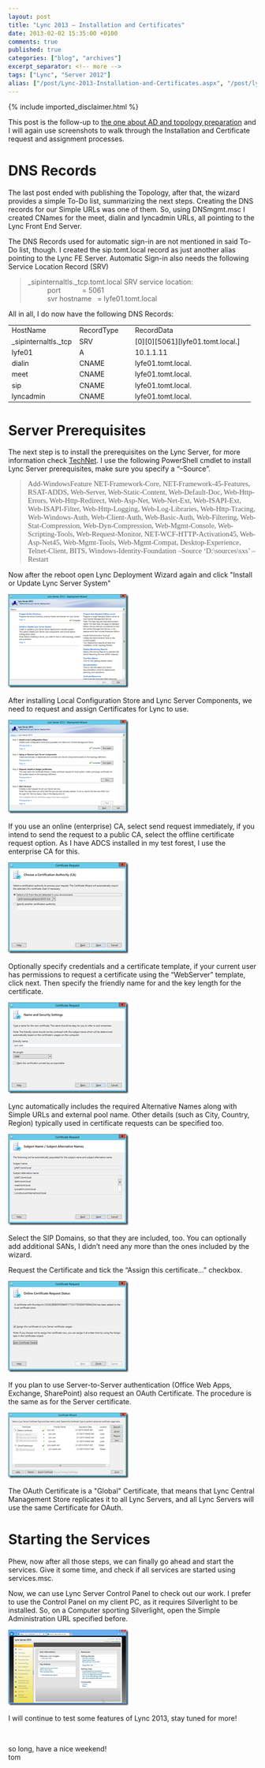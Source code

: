 ```yaml
---
layout: post
title: "Lync 2013 – Installation and Certificates"
date: 2013-02-02 15:35:00 +0100
comments: true
published: true
categories: ["blog", "archives"]
excerpt_separator: <!-- more -->
tags: ["Lync", "Server 2012"]
alias: ["/post/Lync-2013-Installation-and-Certificates.aspx", "/post/lync-2013-installation-and-certificates.aspx"]
---
```

<!-- more -->
{% include imported_disclaimer.html %}
<p>This post is the follow-up to <a href="/post/Lync-2013-Prepare-AD-and-build-Topology.aspx" target="_blank">the one about AD and topology preparation</a> and I will again use screenshots to walk through the Installation and Certificate request and assignment processes.</p>  <h1>DNS Records</h1>  <p>The last post ended with publishing the Topology, after that, the wizard provides a simple To-Do list, summarizing the next steps. Creating the DNS records for our Simple URLs was one of them. So, using DNSmgmt.msc I created CNames for the meet, dialin and lyncadmin URLs, all pointing to the Lync Front End Server.</p>  <p>The DNS Records used for automatic sign-in are not mentioned in said To-Do list, though. I created the sip.tomt.local record as just another alias pointing to the Lync FE Server. Automatic Sign-in also needs the following Service Location Record (SRV)</p>  <blockquote>   <p>_sipinternaltls._tcp.tomt.local SRV service location:     <br />&#160;&#160;&#160;&#160;&#160;&#160;&#160;&#160;&#160; port&#160;&#160;&#160;&#160;&#160;&#160;&#160;&#160;&#160;&#160; = 5061      <br />&#160;&#160;&#160;&#160;&#160;&#160;&#160;&#160;&#160; svr hostname&#160;&#160; = lyfe01.tomt.local</p> </blockquote>  <p>All in all, I do now have the following DNS Records:</p>  <table cellspacing="0" cellpadding="2" width="452" border="0"><tbody>     <tr>       <td valign="top" width="123">HostName</td>        <td valign="top" width="99">RecordType</td>        <td valign="top" width="228">RecordData</td>     </tr>      <tr>       <td valign="top" width="123">_sipinternaltls._tcp</td>        <td valign="top" width="99">SRV</td>        <td valign="top" width="228">[0][0][5061][lyfe01.tomt.local.]</td>     </tr>      <tr>       <td valign="top" width="123">lyfe01</td>        <td valign="top" width="99">A</td>        <td valign="top" width="228">10.1.1.11</td>     </tr>      <tr>       <td valign="top" width="123">dialin</td>        <td valign="top" width="99">CNAME</td>        <td valign="top" width="228">lyfe01.tomt.local.</td>     </tr>      <tr>       <td valign="top" width="123">meet</td>        <td valign="top" width="99">CNAME</td>        <td valign="top" width="228">lyfe01.tomt.local.</td>     </tr>      <tr>       <td valign="top" width="123">sip</td>        <td valign="top" width="99">CNAME</td>        <td valign="top" width="228">lyfe01.tomt.local.</td>     </tr>      <tr>       <td valign="top" width="123">lyncadmin</td>        <td valign="top" width="99">CNAME</td>        <td valign="top" width="228">lyfe01.tomt.local.</td>     </tr>   </tbody></table>  <h1>Server Prerequisites</h1>  <p>The next step is to install the prerequisites on the Lync Server, for more information check <a href="http://technet.microsoft.com/en-us/library/gg398588.aspx" target="_blank">TechNet</a>. I use the following PowerShell cmdlet to install Lync Server prerequisites, make sure you specify a “–Source”.</p>  <blockquote>   <p style="font-size: 11pt; font-family: calibri; margin: 0in"><span lang="de">Add-WindowsFeature </span><span lang="en-US">NET-Framework-Core, NET-Framework-45-Features, RSAT-ADDS, Web-Server, Web-Static-Content, Web-Default-Doc, Web-Http-Errors, Web-Http-Redirect, Web-Asp-Net, Web-Net-Ext, Web-ISAPI-Ext, Web-ISAPI-Filter, Web-Http-Logging, Web-Log-Libraries, Web-Http-Tracing, Web-Windows-Auth, Web-Client-Auth, Web-Basic-Auth, Web-Filtering, Web-Stat-Compression, Web-Dyn-Compression, Web-Mgmt-Console, Web-Scripting-Tools, Web-Request-Monitor, NET-WCF-HTTP-Activation45, Web-Asp-Net45, Web-Mgmt-Tools, Web-Mgmt-Compat, Desktop-Experience, Telnet-Client, BITS, Windows-Identity-Foundation –Source ‘D:\sources\sxs’ –Restart</span></p> </blockquote>  <p>Now after the reboot open Lync Deployment Wizard again and click &quot;Install or Update Lync Server System&quot;</p>  <p><a href="/assets/clip_image001_5.png"><img title="clip_image001" style="border-top: 0px; border-right: 0px; border-bottom: 0px; border-left: 0px; display: inline" border="0" alt="clip_image001" src="/assets/clip_image001_thumb_5.png" width="244" height="190" /></a></p>  <p>After installing Local Configuration Store and Lync Server Components, we need to request and assign Certificates for Lync to use.</p>  <p><a href="/assets/clip_image002_3.png"><img title="clip_image002" style="border-top: 0px; border-right: 0px; border-bottom: 0px; border-left: 0px; display: inline" border="0" alt="clip_image002" src="/assets/clip_image002_thumb_3.png" width="244" height="190" /></a></p>  <p>If you use an online (enterprise) CA, select send request immediately, if you intend to send the request to a public CA, select the offline certificate request option. As I have ADCS installed in my test forest, I use the enterprise CA for this.</p>  <p><a href="/assets/clip_image004_2.png"><img title="clip_image004" style="border-top: 0px; border-right: 0px; border-bottom: 0px; border-left: 0px; display: inline" border="0" alt="clip_image004" src="/assets/clip_image004_thumb_2.png" width="244" height="185" /></a></p>  <p>Optionally specify credentials and a certificate template, if your current user has permissions to request a certificate using the “WebServer” template, click next. Then specify the friendly name for and the key length for the certificate.</p>  <p><a href="/assets/clip_image005_2.png"><img title="clip_image005" style="border-top: 0px; border-right: 0px; border-bottom: 0px; border-left: 0px; display: inline" border="0" alt="clip_image005" src="/assets/clip_image005_thumb_2.png" width="244" height="185" /></a></p>  <p>Lync automatically includes the required Alternative Names along with Simple URLs and external pool name. Other details (such as City, Country, Region) typically used in certificate requests can be specified too.</p>  <p><a href="/assets/clip_image006_1.png"><img title="clip_image006" style="border-top: 0px; border-right: 0px; border-bottom: 0px; border-left: 0px; display: inline" border="0" alt="clip_image006" src="/assets/clip_image006_thumb_1.png" width="244" height="185" /></a></p>  <p>Select the SIP Domains, so that they are included, too. You can optionally add additional SANs, I didn’t need any more than the ones included by the wizard.</p>  <p>Request the Certificate and tick the “Assign this certificate…” checkbox.</p>  <p><a href="/assets/clip_image007_2.png"><img title="clip_image007" style="border-top: 0px; border-right: 0px; border-bottom: 0px; border-left: 0px; display: inline" border="0" alt="clip_image007" src="/assets/clip_image007_thumb_2.png" width="244" height="185" /></a></p>  <p>If you plan to use Server-to-Server authentication (Office Web Apps, Exchange, SharePoint) also request an OAuth Certificate. The procedure is the same as for the Server certificate.</p>  <p><a href="/assets/clip_image008_2.png"><img title="clip_image008" style="border-top: 0px; border-right: 0px; border-bottom: 0px; border-left: 0px; display: inline" border="0" alt="clip_image008" src="/assets/clip_image008_thumb_2.png" width="244" height="133" /></a></p>  <p>The OAuth Certificate is a &quot;Global&quot; Certificate, that means that Lync Central Management Store replicates it to all Lync Servers, and all Lync Servers will use the same Certificate for OAuth.</p>  <h1>Starting the Services</h1>  <p>Phew, now after all those steps, we can finally go ahead and start the services. Give it some time, and check if all services are started using services.msc.</p>  <p>Now, we can use Lync Server Control Panel to check out our work. I prefer to use the Control Panel on my client PC, as it requires Silverlight to be installed. So, on a Computer sporting Silverlight, open the Simple Administration URL specified before.</p>  <p><a href="/assets/image_492.png"><img title="image" style="border-top: 0px; border-right: 0px; border-bottom: 0px; border-left: 0px; display: inline" border="0" alt="image" src="/assets/image_thumb_490.png" width="244" height="154" /></a> </p>  <p>I will continue to test some features of Lync 2013, stay tuned for more!</p>  <p>&#160;</p>  <p>so long, have a nice weekend!   <br />tom</p>
